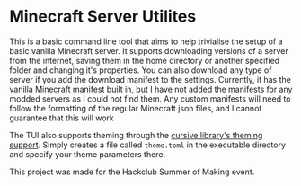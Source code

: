 # Minecraft Server Utilites

This is a basic command line tool that aims to help trivialise the setup of a basic vanilla Minecraft server.
It supports downloading versions of a server from the internet, saving them in the home directory or another specified folder and changing it's properties.
You can also download any type of server if you add the download manifest to the settings. Currently, it has the [vanilla Minecraft manifest](https://launchermeta.mojang.com/mc/game/version_manifest.json) built in, but I have not added the manifests for any modded servers as I could not find them. Any custom manifests will need to follow the formatting of the regular Minecraft json files, and I cannot guarantee that this will work

The TUI also supports theming through the [cursive library's theming support](https://docs.rs/cursive/latest/cursive/theme/index.html). Simply creates a file called ```theme.toml``` in the executable directory and specify your theme parameters there.

This project was made for the Hackclub Summer of Making event.